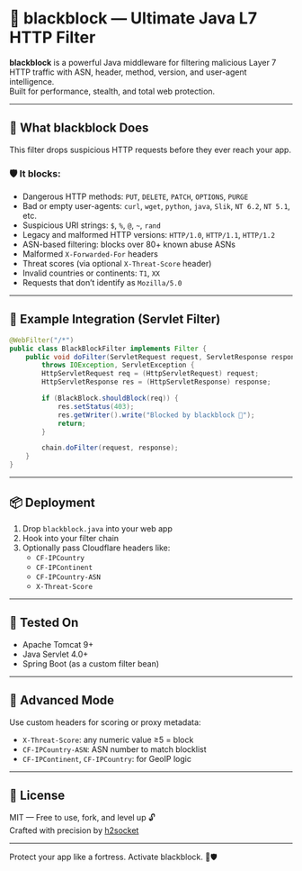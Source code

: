 
# 🧱 blackblock — Ultimate Java L7 HTTP Filter

**blackblock** is a powerful Java middleware for filtering malicious Layer 7 HTTP traffic with ASN, header, method, version, and user-agent intelligence.  
Built for performance, stealth, and total web protection.

---

## 🚨 What blackblock Does

This filter drops suspicious HTTP requests before they ever reach your app.

### 🛡️ It blocks:
- Dangerous HTTP methods: `PUT`, `DELETE`, `PATCH`, `OPTIONS`, `PURGE`
- Bad or empty user-agents: `curl`, `wget`, `python`, `java`, `Slik`, `NT 6.2`, `NT 5.1`, etc.
- Suspicious URI strings: `$`, `%`, `@`, `~`, `rand`
- Legacy and malformed HTTP versions: `HTTP/1.0`, `HTTP/1.1`, `HTTP/1.2`
- ASN-based filtering: blocks over 80+ known abuse ASNs
- Malformed `X-Forwarded-For` headers
- Threat scores (via optional `X-Threat-Score` header)
- Invalid countries or continents: `T1`, `XX`
- Requests that don’t identify as `Mozilla/5.0`

---

## 🧬 Example Integration (Servlet Filter)

```java
@WebFilter("/*")
public class BlackBlockFilter implements Filter {
    public void doFilter(ServletRequest request, ServletResponse response, FilterChain chain)
        throws IOException, ServletException {
        HttpServletRequest req = (HttpServletRequest) request;
        HttpServletResponse res = (HttpServletResponse) response;

        if (BlackBlock.shouldBlock(req)) {
            res.setStatus(403);
            res.getWriter().write("Blocked by blackblock 🧱");
            return;
        }

        chain.doFilter(request, response);
    }
}
```

---

## 📦 Deployment

1. Drop `blackblock.java` into your web app
2. Hook into your filter chain
3. Optionally pass Cloudflare headers like:
   - `CF-IPCountry`
   - `CF-IPContinent`
   - `CF-IPCountry-ASN`
   - `X-Threat-Score`

---

## 🧪 Tested On

- Apache Tomcat 9+
- Java Servlet 4.0+
- Spring Boot (as a custom filter bean)

---

## 🧠 Advanced Mode

Use custom headers for scoring or proxy metadata:
- `X-Threat-Score`: any numeric value ≥5 = block
- `CF-IPCountry-ASN`: ASN number to match blocklist
- `CF-IPContinent`, `CF-IPCountry`: for GeoIP logic

---

## 📄 License

MIT — Free to use, fork, and level up 🔓  
Crafted with precision by [h2socket](https://github.com/h2socket)

---

Protect your app like a fortress. Activate blackblock. 🧱🛡️
